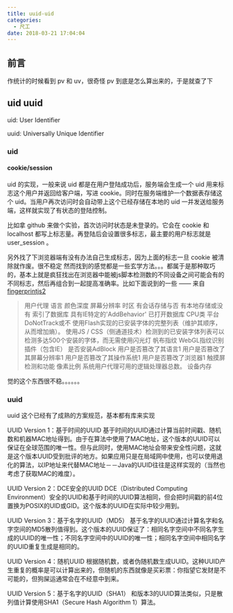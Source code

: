 ```yaml
---
title: uuid-uid
categories:
  - 尺工
date: 2018-03-21 17:04:04
---
```

<p></p>
<!-- more -->

## 前言
作统计的时候看到 pv 和 uv，很奇怪 pv 到底是怎么算出来的，于是就查了下

## uid uuid
uid: User Identifier

uuid: Universally Unique Identifier

### uid
#### cookie/session
uid 的实现，一般来说 uid 都是在用户登陆成功后，服务端会生成一个 uid 用来标志这个用户并返回给客户端，写进 cookie。同时在服务端维护一个数据表存储这个 uid。当用户再次访问时会自动带上这个已经存储在本地的 uid 一并发送给服务端，这样就实现了有状态的登陆控制。

比如拿 github 来做个实验，首次访问时状态是未登录的。它会在 cookie 和 localhost 都写上标志量。再登陆后会设置很多标志，最主要的用户标志就是 user_session 。

另外找了下浏览器端有没有办法自己生成标志，因为上面的标志一旦 cookie 被清除就作废。很不稳定
然而找到的感觉都是一些玄学方法。。。都属于是那种取巧的，基本上就是疯狂找出在浏览器中能被js脚本检测数的不同设备之间可能会有的不同标志，然后再组合到一起提高准确率。比如下面说到的一些 —— 来自[fingerprintjs2](https://github.com/Valve/fingerprintjs2)
> 用户代理
语言
颜色深度
屏幕分辨率
时区
有会话存储与否
有本地存储或没有
索引了数据库
具有IE特定的'AddBehavior'
已打开数据库
CPU类
平台
DoNotTrack或不
使用Flash实现的已安装字体的完整列表（维护其顺序，从而增加熵）。
使用JS / CSS（侧通道技术）检测到的已安装字体列表可以检测多达500个安装的字体，而无需使用闪光灯
帆布指纹
WebGL指纹识别
插件（包含IE）
是否安装AdBlock
用户是否篡改了其语言1
用户是否篡改了其屏幕分辨率1
用户是否篡改了其操作系统1
用户是否篡改了浏览器1
触摸屏检测和功能
像素比例
系统用户代理可用的逻辑处理器总数。
设备内存

觉的这个东西很不稳。。。。。。

### uuid
uuid 这个已经有了成熟的方案规范，基本都有库来实现

UUID Version 1：基于时间的UUID
基于时间的UUID通过计算当前时间戳、随机数和机器MAC地址得到。由于在算法中使用了MAC地址，这个版本的UUID可以保证在全球范围的唯一性。但与此同时，使用MAC地址会带来安全性问题，这就是这个版本UUID受到批评的地方。如果应用只是在局域网中使用，也可以使用退化的算法，以IP地址来代替MAC地址－－Java的UUID往往是这样实现的（当然也考虑了获取MAC的难度）。

UUID Version 2：DCE安全的UUID
DCE（Distributed Computing Environment）安全的UUID和基于时间的UUID算法相同，但会把时间戳的前4位置换为POSIX的UID或GID。这个版本的UUID在实际中较少用到。

UUID Version 3：基于名字的UUID（MD5）
基于名字的UUID通过计算名字和名字空间的MD5散列值得到。这个版本的UUID保证了：相同名字空间中不同名字生成的UUID的唯一性；不同名字空间中的UUID的唯一性；相同名字空间中相同名字的UUID重复生成是相同的。

UUID Version 4：随机UUID
根据随机数，或者伪随机数生成UUID。这种UUID产生重复的概率是可以计算出来的，但随机的东西就像是买彩票：你指望它发财是不可能的，但狗屎运通常会在不经意中到来。

UUID Version 5：基于名字的UUID（SHA1）
和版本3的UUID算法类似，只是散列值计算使用SHA1（Secure Hash Algorithm 1）算法。
